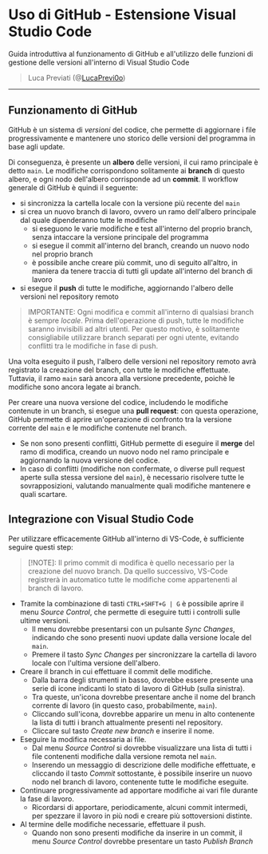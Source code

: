 # Uso di GitHub - Estensione Visual Studio Code
Guida introduttiva al funzionamento di GitHub e all'utilizzo delle funzioni di gestione delle versioni all'interno di Visual Studio Code
> Luca Previati (@[LucaPrevi0o](https://github.com/LucaPrevi0o))

<hr/>

## Funzionamento di GitHub
GitHub è un sistema di *versioni* del codice, che permette di aggiornare i file progressivamente e mantenere uno storico delle versioni del programma in base agli update.

Di conseguenza, è presente un **albero** delle versioni, il cui ramo principale è detto <code>main</code>. Le modifiche corrispondono solitamente ai **branch** di questo albero, e ogni nodo dell'albero corrisponde ad un **commit**. Il workflow generale di GitHub è quindi il seguente:
* si sincronizza la cartella locale con la versione più recente del <code>main</code>
* si crea un nuovo branch di lavoro, ovvero un ramo dell'albero principale dal quale dipenderanno tutte le modifiche
    * si eseguono le varie modifiche e test all'interno del proprio branch, senza intaccare la versione principale del programma
    * si esegue il commit all'interno del branch, creando un nuovo nodo nel proprio branch
    * è possibile anche creare più commit, uno di seguito all'altro, in maniera da tenere traccia di tutti gli update all'interno del branch di lavoro
* si esegue il **push** di tutte le modifiche, aggiornando l'albero delle versioni nel repository remoto

> IMPORTANTE: Ogni modifica e commit all'interno di qualsiasi branch è sempre *locale*. Prima dell'operazione di push, tutte le modifiche saranno invisibili ad altri utenti. Per questo motivo, è solitamente consigliabile utilizzare branch separati per ogni utente, evitando conflitti tra le modifiche in fase di push.

Una volta eseguito il push, l'albero delle versioni nel repository remoto avrà registrato la creazione del branch, con tutte le modifiche effettuate. Tuttavia, il ramo <code>main</code> sarà ancora alla versione precedente, poichè le modifiche sono ancora legate ai branch.

Per creare una nuova versione del codice, includendo le modifiche contenute in un branch, si esegue una **pull request**: con questa operazione, GitHub permette di aprire un'operazione di confronto tra la versione corrente del <code>main</code> e le modifiche contenute nel branch.
* Se non sono presenti conflitti, GitHub permette di eseguire il **merge** del ramo di modifica, creando un nuovo nodo nel ramo principale e aggiornando la nuova versione del codice.
* In caso di conflitti (modifiche non confermate, o diverse pull request aperte sulla stessa versione del <code>main</code>), è necessario risolvere tutte le sovrapposizioni, valutando manualmente quali modifiche mantenere e quali scartare.

## Integrazione con Visual Studio Code
Per utilizzare efficacemente GitHub all'interno di VS-Code, è sufficiente seguire questi step:
> [!NOTE]: Il primo commit di modifica è quello necessario per la creazione del nuovo branch. Da quello successivo, VS-Code registrerà in automatico tutte le modifiche come appartenenti al branch di lavoro.
* Tramite la combinazione di tasti <code>CTRL+SHFT+G | G</code> è possibile aprire il menu *Source Control*, che permette di eseguire tutti i controlli sulle ultime versioni.
    * Il menu dovrebbe presentarsi con un pulsante *Sync Changes*, indicando che sono presenti nuovi update dalla versione locale del <code>main</code>.
    * Premere il tasto *Sync Changes* per sincronizzare la cartella di lavoro locale con l'ultima versione dell'albero.
* Creare il branch in cui effettuare il commit delle modifiche.
    * Dalla barra degli strumenti in basso, dovrebbe essere presente una serie di icone indicanti lo stato di lavoro di GitHub (sulla sinistra).
    * Tra queste, un'icona dovrebbe presentare anche il nome del branch corrente di lavoro (in questo caso, probabilmente, <code>main</code>).
    * Cliccando sull'icona, dovrebbe apparire un menu in alto contenente la lista di tutti i branch attualmente presenti nel repository.
    * Cliccare sul tasto *Create new branch* e inserire il nome.
* Eseguire la modifica necessaria ai file.
    * Dal menu *Source Control* si dovrebbe visualizzare una lista di tutti i file contenenti modifiche dalla versione remota nel <code>main</code>.
    * Inserendo un messaggio di descrizione delle modifiche effettuate, e cliccando il tasto *Commit* sottostante, è possibile inserire un nuovo nodo nel branch di lavoro, contenente tutte le modifiche eseguite.
* Continuare progressivamente ad apportare modifiche ai vari file durante la fase di lavoro.
    * Ricordarsi di apportare, periodicamente, alcuni commit intermedi, per spezzare il lavoro in più nodi e creare più sottoversioni distinte.
* Al termine delle modifiche necessarie, effettuare il push.
    * Quando non sono presenti modifiche da inserire in un commit, il menu *Source Control* dovrebbe presentare un tasto *Publish Branch*